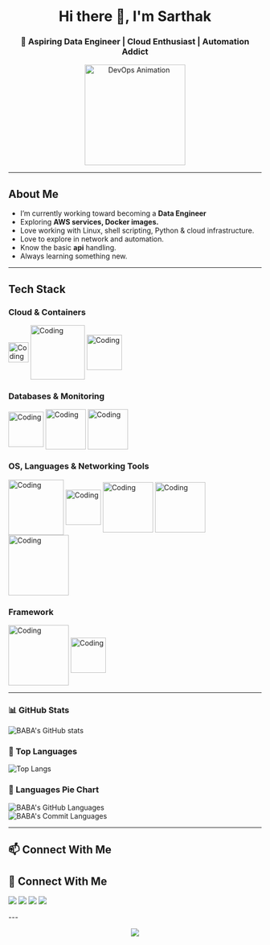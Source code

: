 <!-- README.md -->

<h1 align="center">Hi there 👋, I'm Sarthak </h1>
<h3 align="center">🚀 Aspiring Data Engineer | Cloud Enthusiast | Automation Addict</h3>

<p align="center">
  <img src="https://media.giphy.com/media/qgQUggAC3Pfv687qPC/giphy.gif" width="200" alt="DevOps Animation" />
</p>

---

##  About Me

-  I’m currently working toward becoming a **Data Engineer**
-  Exploring **AWS services, Docker images.**
-  Love working with Linux, shell scripting, Python & cloud infrastructure.
-  Love to explore in network and automation.
-  Know the basic **api** handling.
-  Always learning something new.

---

## Tech Stack

### Cloud & Containers
<p>
  <img align="middle" alt="Coding" width="40" src="https://logos-world.net/wp-content/uploads/2021/08/Amazon-Web-Services-AWS-Logo.png"/>
  <img align="middle" alt="Coding" width="108" src="https://miro.medium.com/v2/resize:fit:1400/0*m9JK79JYY6vlpxLz.gif"/>
    <img align="middle" alt="Coding" width="70" src="https://cdn4.iconfinder.com/data/icons/logos-and-brands/512/97_Docker_logo_logos-512.png"/>
</p>

### Databases & Monitoring  
<p>
  <img align="middle" alt="Coding" width="70" src="https://sc.filehippo.net/images/t_app-icon-l/p/917c77e8-96d1-11e6-8453-00163ed833e7/4171024085/mysql-com-logo"/>
  <img align="middle" alt="Coding" width="80" src="https://images.icon-icons.com/2415/PNG/512/mongodb_original_wordmark_logo_icon_146425.png"/>
    <img align="middle" alt="Coding" width="80" src="https://encrypted-tbn0.gstatic.com/images?q=tbn:ANd9GcQVaIpb01yBnDIIAUaHDdx89G0rhmZ9WRALdg&s"/>
</p>

###  OS, Languages & Networking Tools
<p>
  <img align="middle" alt="Coding" width="110" src="https://cdn.hashnode.com/res/hashnode/image/upload/v1681322678953/e53254bd-abb3-4ec3-8ca0-b35f01e9026f.gif"/>
  <img align="middle" alt="Coding" width="70" src="https://upload.wikimedia.org/wikipedia/commons/thumb/4/4b/Bash_Logo_Colored.svg/1024px-Bash_Logo_Colored.svg.png"/>
  <img align="middle" alt="Coding" width="100" src="https://i0.wp.com/junilearning.com/wp-content/uploads/2020/06/python-programming-language.webp?fit=800%2C800&ssl=1"/>
  <img align="middle" alt="Coding" width="100" src="https://png.pngtree.com/png-clipart/20190630/original/pngtree-yaml-file-document-icon-png-image_4177017.jpg"/>
  <img align="middle" alt="Coding" width="120" src="https://voiptrainers.com/wp-content/uploads/2024/09/Wireshark.webp"/>
</p>

###  Framework
<p>
  <img align="middle" alt="Coding" width="120" src="https://img.shields.io/badge/HTML-E34F26?style=for-the-badge&logo=html5&logoColor=white"/>
  <img align="middle" alt="Coding" width="70" src="https://avatars.githubusercontent.com/u/156354296?s=280&v=4"/>
</p>

---
### 📊 GitHub Stats  
![BABA's GitHub stats](https://github-readme-stats.vercel.app/api?username=Delta-Ghosh&show_icons=true&theme=tokyonight)

### 📂 Top Languages  
![Top Langs](https://github-readme-stats.vercel.app/api/top-langs/?username=Delta-Ghosh&layout=compact&langs_count=10&theme=tokyonight)

### 🥧 Languages Pie Chart  
![BABA's GitHub Languages](https://github-profile-summary-cards.vercel.app/api/cards/repos-per-language?username=Delta-Ghosh&theme=tokyonight)  
![BABA's Commit Languages](https://github-profile-summary-cards.vercel.app/api/cards/most-commit-language?username=Delta-Ghosh&theme=tokyonight)

---

## 📫 Connect With Me

## 🔗 Connect With Me

<p>
  <a href="mailto:ghoshsarthak525@gmail.com"><img src="https://img.shields.io/badge/Gmail-D14836?style=for-the-badge&logo=gmail&logoColor=white"/></a>
  <a href="https://www.linkedin.com/in/sarthak-ghosh-549136291/"><img src="https://img.shields.io/badge/LinkedIn-0077B5?style=for-the-badge&logo=linkedin&logoColor=white"/></a>
  <a href="https://www.instagram.com/who.is_sarthak/"><img src="https://img.shields.io/badge/Instagram-E4405F?style=for-the-badge&logo=instagram&logoColor=white"/></a>
  <a href="https://www.facebook.com/profile.php?id=61555621666269"><img src="https://img.shields.io/badge/Facebook-1877F2?style=for-the-badge&logo=facebook&logoColor=white"/></a>
</p>
---

<p align="center">
  <img src="https://capsule-render.vercel.app/api?type=waving&color=gradient&height=100&section=footer"/>
</p>

